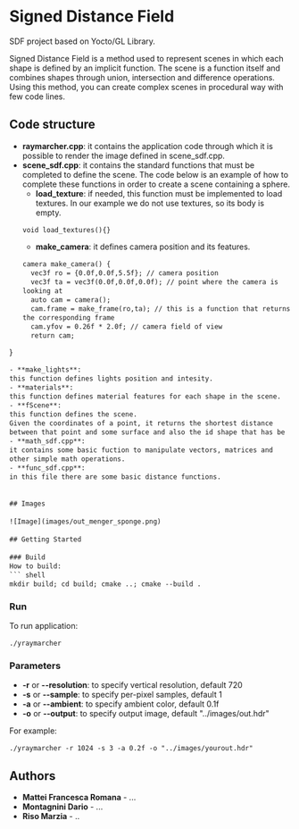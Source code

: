 # Signed Distance Field

SDF project based on Yocto/GL Library.

Signed Distance Field is a method used to represent scenes in which each shape is defined by an implicit function. 
The scene is a function itself and combines shapes through union, intersection and difference operations. 
Using this method, you can create complex scenes in procedural way with few code lines. 

## Code structure

- **raymarcher.cpp**:
it contains the application code through which it is possible to render the image defined in scene_sdf.cpp.
- **scene_sdf.cpp**:
it contains the standard functions that must be completed to define the scene. The code below is an example of how to complete these functions in order to create a scene containing a sphere.
  - **load_texture**:
if needed, this function must be implemented to load textures.
In our example we do not use textures, so its body is empty.
  ``` shell
  void load_textures(){}
  ```
  - **make_camera**:
it defines camera position and its features.
  ``` shell
  camera make_camera() {
    vec3f ro = {0.0f,0.0f,5.5f}; // camera position
    vec3f ta = vec3f(0.0f,0.0f,0.0f); // point where the camera is looking at
    auto cam = camera();
    cam.frame = make_frame(ro,ta); // this is a function that returns the corresponding frame
    cam.yfov = 0.26f * 2.0f; // camera field of view
    return cam; 
}
  ```
  - **make_lights**:
this function defines lights position and intesity.
  - **materials**:
this function defines material features for each shape in the scene.
  - **fScene**:
this function defines the scene.
Given the coordinates of a point, it returns the shortest distance between that point and some surface and also the id shape that has be
- **math_sdf.cpp**:
it contains some basic fuction to manipulate vectors, matrices and other simple math operations.
- **func_sdf.cpp**:
in this file there are some basic distance functions.


## Images

![Image](images/out_menger_sponge.png)

## Getting Started

### Build
How to build:
``` shell
mkdir build; cd build; cmake ..; cmake --build .
```

### Run
To run application:
``` shell
./yraymarcher
```

### Parameters
- **-r** or **--resolution**: to specify vertical resolution, default 720
- **-s** or **--sample**: to specify per-pixel samples, default 1
- **-a** or **--ambient**: to specify ambient color, default 0.1f
- **-o** or **--output**: to specify output image, default "../images/out.hdr"

For example:
``` shell
./yraymarcher -r 1024 -s 3 -a 0.2f -o "../images/yourout.hdr"
```

## Authors
* **Mattei Francesca Romana** - ...
* **Montagnini Dario** - ...
* **Riso Marzia** - ..
